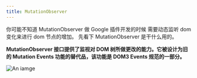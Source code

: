 ```yaml
---
title: MutationObserver
---
```


你可能不知道 MutationObserver
做 Google 插件开发的时候 需要动态监听 dom 变化来进行 dom 节点的增加。
先看下 MutationObserver 是干什么用的。

**MutationObserver 接口提供了监视对 DOM 树所做更改的能力。它被设计为旧的 Mutation Events 功能的替代品，该功能是 DOM3 Events 规范的一部分。**

<image src="./img/20220228182754.png" alt="An iamge">
